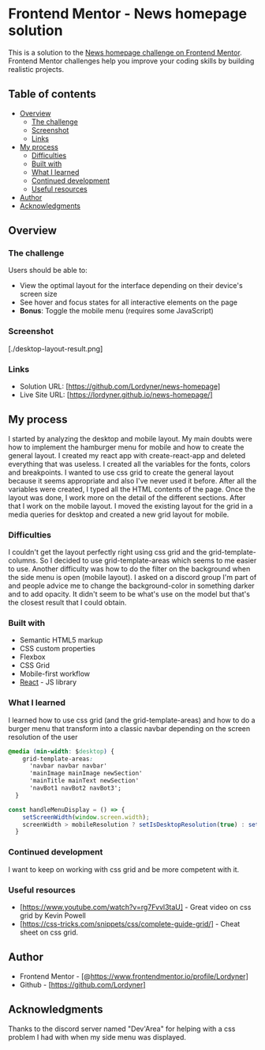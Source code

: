 # Frontend Mentor - News homepage solution

This is a solution to the [News homepage challenge on Frontend Mentor](https://www.frontendmentor.io/challenges/news-homepage-H6SWTa1MFl). Frontend Mentor challenges help you improve your coding skills by building realistic projects. 

## Table of contents

- [Overview](#overview)
  - [The challenge](#the-challenge)
  - [Screenshot](#screenshot)
  - [Links](#links)
- [My process](#my-process)
  - [Difficulties](#difficulties)
  - [Built with](#built-with)
  - [What I learned](#what-i-learned)
  - [Continued development](#continued-development)
  - [Useful resources](#useful-resources)
- [Author](#author)
- [Acknowledgments](#acknowledgments)

## Overview

### The challenge

Users should be able to:

- View the optimal layout for the interface depending on their device's screen size
- See hover and focus states for all interactive elements on the page
- **Bonus**: Toggle the mobile menu (requires some JavaScript)

### Screenshot

[./desktop-layout-result.png]

### Links

- Solution URL: [https://github.com/Lordyner/news-homepage]
- Live Site URL: [https://lordyner.github.io/news-homepage/]

## My process

I started by analyzing the desktop and mobile layout. My main doubts were how to implement the hamburger menu for mobile and how to create the general layout. I created my react app with create-react-app and deleted everything that was useless. I created all the variables for the fonts, colors and breakpoints. I wanted to use css grid to create the general layout because it seems appropriate and also I've never used it before. After all the variables were created, I typed all the HTML contents of the page. Once the layout was done, I work more on the detail of the different sections. After that I work on the mobile layout. I moved the existing layout for the grid in a media queries for desktop and created a new grid layout for mobile.

### Difficulties
I couldn't get the layout perfectly right using css grid and the grid-template-columns. So I decided to use grid-template-areas which seems to me easier to use. Another difficulty was how to do the filter on the background when the side menu is open (mobile layout). I asked on a discord group I'm part of and people advice me to change the background-color in something darker and to add opacity. It didn't seem to be what's use on the model but that's the closest result that I could obtain.


### Built with

- Semantic HTML5 markup
- CSS custom properties
- Flexbox
- CSS Grid
- Mobile-first workflow
- [React](https://reactjs.org/) - JS library

### What I learned

I learned how to use css grid (and the grid-template-areas) and how to do a burger menu that transform into a classic navbar depending on the screen resolution of the user

```css
@media (min-width: $desktop) {
    grid-template-areas:
      'navbar navbar navbar'
      'mainImage mainImage newSection'
      'mainTitle mainText newSection'
      'navBot1 navBot2 navBot3';
  }
```
```js
const handleMenuDisplay = () => {
    setScreenWidth(window.screen.width);
    screenWidth > mobileResolution ? setIsDesktopResolution(true) : setIsDesktopResolution(false);
  }
```

### Continued development

I want to keep on working with css grid and be more competent with it.

### Useful resources

- [https://www.youtube.com/watch?v=rg7Fvvl3taU] - Great video on css grid by Kevin Powell
- [https://css-tricks.com/snippets/css/complete-guide-grid/] - Cheat sheet on css grid.

## Author

- Frontend Mentor - [@https://www.frontendmentor.io/profile/Lordyner]
- Github - [https://github.com/Lordyner]

## Acknowledgments

Thanks to the discord server named "Dev'Area" for helping with a css problem I had with when my side menu was displayed.
